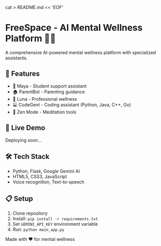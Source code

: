 cat > README.md << 'EOF'
# FreeSpace - AI Mental Wellness Platform 🧠💙

A comprehensive AI-powered mental wellness platform with specialized assistants.

## 🌟 Features
- 💙 Maya - Student support assistant
- 🏠 ParentBot - Parenting guidance  
- 🌙 Luna - Professional wellness
- 💻 CodeGent - Coding assistant (Python, Java, C++, Go)
- 🧘 Zen Mode - Meditation tools

## 🚀 Live Demo
Deploying soon...

## 🛠️ Tech Stack
- Python, Flask, Google Gemini AI
- HTML5, CSS3, JavaScript
- Voice recognition, Text-to-speech

## 📋 Setup
1. Clone repository
2. Install: `pip install -r requirements.txt`
3. Set `GEMINI_API_KEY` environment variable
4. Run: `python main_app.py`

Made with ❤️ for mental wellness
